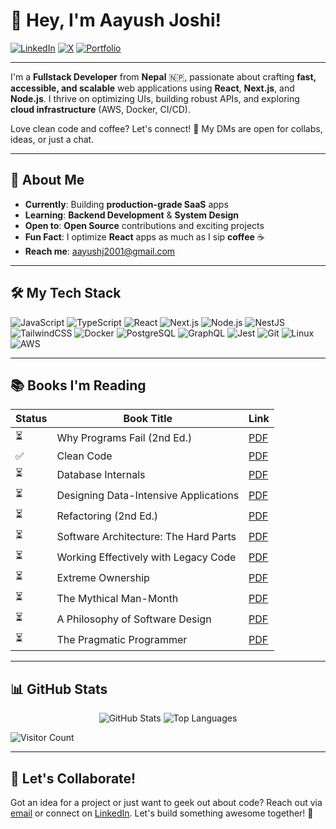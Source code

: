 # 👋 Hey, I'm Aayush Joshi!

<p align="start">
  <a href="https://www.linkedin.com/in/aayush-joshi-dev10/"><img alt="LinkedIn" src="https://img.shields.io/badge/LinkedIn-%230077B5.svg?style=for-the-badge&logo=linkedin&logoColor=white"></a>
  <a href="https://x.com/AayushJ04204134"><img alt="X" src="https://img.shields.io/badge/X-%231DA1F2.svg?style=for-the-badge&logo=x&logoColor=white"></a>
  <a href="https://www.joshiaayush.com.np/"><img alt="Portfolio" src="https://img.shields.io/badge/Portfolio-%23000000.svg?style=for-the-badge&logo=vercel&logoColor=white"></a>
</p>

---

I'm a **Fullstack Developer** from **Nepal** 🇳🇵, passionate about crafting **fast, accessible, and scalable** web applications using **React**, **Next.js**, and **Node.js**. I thrive on optimizing UIs, building robust APIs, and exploring **cloud infrastructure** (AWS, Docker, CI/CD).  

Love clean code and coffee? Let's connect! 🚀 My DMs are open for collabs, ideas, or just a chat.

---

## 🌟 About Me

- **Currently**: Building **production-grade SaaS** apps
- **Learning**: **Backend Development** & **System Design**
- **Open to**: **Open Source** contributions and exciting projects
- **Fun Fact**: I optimize **React** apps as much as I sip **coffee** ☕
- **Reach me**: [aayushj2001@gmail.com](mailto:aayushj2001@gmail.com)

---

## 🛠️ My Tech Stack

<p align="left">
  <img src="https://img.shields.io/badge/JavaScript-F7DF1E?style=flat-square&logo=javascript&logoColor=black" alt="JavaScript"/>
  <img src="https://img.shields.io/badge/TypeScript-3178C6?style=flat-square&logo=typescript&logoColor=white" alt="TypeScript"/>
  <img src="https://img.shields.io/badge/React-61DAFB?style=flat-square&logo=react&logoColor=black" alt="React"/>
  <img src="https://img.shields.io/badge/Next.js-000000?style=flat-square&logo=nextdotjs&logoColor=white" alt="Next.js"/>
  <img src="https://img.shields.io/badge/Node.js-339933?style=flat-square&logo=node.js&logoColor=white" alt="Node.js"/>
  <img src="https://img.shields.io/badge/NestJS-E0234E?style=flat-square&logo=nestjs&logoColor=white" alt="NestJS"/>
  <img src="https://img.shields.io/badge/TailwindCSS-06B6D4?style=flat-square&logo=tailwindcss&logoColor=white" alt="TailwindCSS"/>
  <img src="https://img.shields.io/badge/Docker-2496ED?style=flat-square&logo=docker&logoColor=white" alt="Docker"/>
  <img src="https://img.shields.io/badge/PostgreSQL-4169E1?style=flat-square&logo=postgresql&logoColor=white" alt="PostgreSQL"/>
  <img src="https://img.shields.io/badge/GraphQL-E10098?style=flat-square&logo=graphql&logoColor=white" alt="GraphQL"/>
  <img src="https://img.shields.io/badge/Jest-C21325?style=flat-square&logo=jest&logoColor=white" alt="Jest"/>
  <img src="https://img.shields.io/badge/Git-F05032?style=flat-square&logo=git&logoColor=white" alt="Git"/>
  <img src="https://img.shields.io/badge/Linux-FCC624?style=flat-square&logo=linux&logoColor=black" alt="Linux"/>
  <img src="https://img.shields.io/badge/AWS-232F3E?style=flat-square&logo=amazonaws&logoColor=white" alt="AWS"/>
</p>

---

## 📚 Books I'm Reading

| Status | Book Title | Link |
|--------|------------|------|
| ⏳ | Why Programs Fail (2nd Ed.) | [PDF](https://github.com/aplombDev/pdf/blob/main/Andreas_Zeller_Why_Programs_Fail_Second_Edition_A_Guide_to_Systematic_Debugging__2009.pdf) |
| ✅ | Clean Code | [PDF](https://github.com/aplombDev/pdf/blob/main/Clean.Code.A.Handbook.of.Agile.Software.Craftsmanship.pdf) |
| ⏳ | Database Internals | [PDF](https://github.com/aplombDev/pdf/blob/main/Database%20Internals.pdf) |
| ⏳ | Designing Data-Intensive Applications | [PDF](https://github.com/aplombDev/pdf/blob/main/Designing%20Data-Intensive%20Applications%20The%20Big%20Ideas%20Behind%20Reliable%2C%20Scalable%2C%20and%20Maintainable%20Systems%20(%20PDFDrive%20).pdf) |
| ⏳ | Refactoring (2nd Ed.) | [PDF](https://github.com/aplombDev/pdf/blob/main/Refactoring.Improving.the.Design.of.Existing.Code.2nd.edition.www.EBooksWorld.ir.pdf) |
| ⏳ | Software Architecture: The Hard Parts | [PDF](https://github.com/aplombDev/pdf/blob/main/Software.Architecture.The.Hard.Parts.Neal.Ford.OReilly.9781492086895.EBooksWorld.ir.pdf) |
| ⏳ | Working Effectively with Legacy Code | [PDF](https://github.com/aplombDev/pdf/blob/main/Working.Effectively.with.Legacy.Code..www.EBooksWorld.ir.pdf) |
| ⏳ | Extreme Ownership | [PDF](https://github.com/aplombDev/pdf/blob/main/extreme_ownership__how_us_navy_seals_lead_and_win.pdf) |
| ⏳ | The Mythical Man-Month | [PDF](https://github.com/aplombDev/pdf/blob/main/mythical-man-month.pdf) |
| ⏳ | A Philosophy of Software Design | [PDF](https://github.com/aplombDev/pdf/blob/main/psd.pdf) |
| ⏳ | The Pragmatic Programmer | [PDF](https://github.com/aplombDev/pdf/blob/main/the-pragmatic-programmer.pdf) |

---

## 📊 GitHub Stats

<p align="center">
  <img src="https://github-readme-stats.vercel.app/api?username=aplombDev&show_icons=true&theme=radical&hide_border=true" alt="GitHub Stats" />
  <img src="https://github-readme-stats.vercel.app/api/top-langs?username=aplombDev&layout=compact&theme=radical&hide_border=true" alt="Top Languages" />
</p>

<p align="start">
  <img src="https://visitor-badge.laobi.icu/badge?page_id=aplombDev&color=blue&style=flat-square" alt="Visitor Count"/>
</p>

---

## 🤝 Let's Collaborate!

Got an idea for a project or just want to geek out about code? Reach out via [email](mailto:aayushj2001@gmail.com) or connect on [LinkedIn](https://www.linkedin.com/in/aayush-joshi-dev10/). Let's build something awesome together! 🚀
